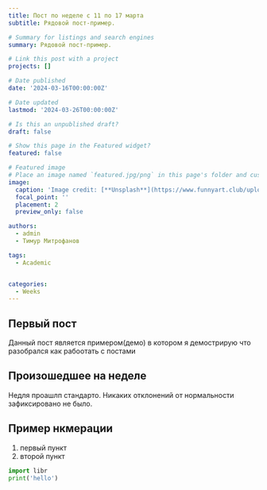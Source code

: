 ```yaml
---
title: Пост по неделе с 11 по 17 марта
subtitle: Рядовой пост-пример.

# Summary for listings and search engines
summary: Рядовой пост-пример.

# Link this post with a project
projects: []

# Date published
date: '2024-03-16T00:00:00Z'

# Date updated
lastmod: '2024-03-26T00:00:00Z'

# Is this an unpublished draft?
draft: false

# Show this page in the Featured widget?
featured: false

# Featured image
# Place an image named `featured.jpg/png` in this page's folder and customize its options here.
image:
  caption: 'Image credit: [**Unsplash**](https://www.funnyart.club/uploads/posts/2022-10/1666335577_34-www-funnyart-club-p-kartinki-ucheba-obrazovanie-krasivo-35.jpg)'
  focal_point: ''
  placement: 2
  preview_only: false

authors:
  - admin
  - Тимур Митрофанов

tags:
  - Academic


categories:
  - Weeks
---
```


## Первый пост

Данный пост является примером(демо) в котором я демострирую что разобрался как рабоотать с постами

## Произошедшее на неделе

Недля проашлп стандарто. Никаких отклонений от нормальности зафиксировано не было.

## Пример нкмерации

1. первый пункт
2. второй пункт


```python
import libr
print('hello')
```


